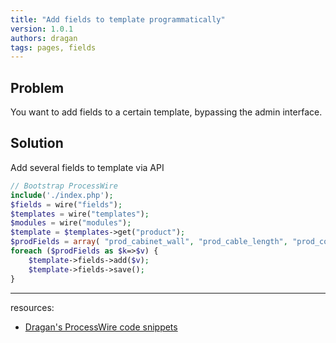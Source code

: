 ```yaml
---
title: "Add fields to template programmatically"
version: 1.0.1
authors: dragan
tags: pages, fields
---
```


## Problem

You want to add fields to a certain template, bypassing the admin interface.

## Solution

Add several fields to template via API

```php
// Bootstrap ProcessWire
include('./index.php');
$fields = wire("fields");
$templates = wire("templates");
$modules = wire("modules");
$template = $templates->get("product");
$prodFields = array( "prod_cabinet_wall", "prod_cable_length", "prod_control_gear", "prod_degree_separation", "prod_fan_air_flow", "prod_fan_lifetime", "prod_filtering_class", "prod_installtion", "prod_lamp", "prod_lifetime_at_40", "prod_luminosity", "prod_max_power_consumtion", "prod_working_pressure_water", "prod_max_air_flow", "prod_mounting_cut_out", "prod_noise_level", "prod_nominal_power_output", "prod_operating_voltage", "prod_rated_power", "prod_recommended_fuse", "prod_heat_exchanger", "prod_static_pressure", "prod_lamp_switch", "prod_temp_control", "prod_voltage");
foreach ($prodFields as $k=>$v) {
	$template->fields->add($v);
	$template->fields->save();
}
```

---

resources:

-   [Dragan's ProcessWire code snippets](https://github.com/dragan1700/pw/blob/master/addFieldsToTemplate.php)
